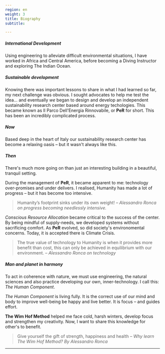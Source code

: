 ```yaml
---
region: en
weight: 3
title: Biography
subtitle: 

---
```


<!--#### Alessandro Ronca's Biography -->

##### International Development

Using engineering to alleviate difficult environmental situations, I have worked in Africa and Central America, before becoming a Diving Instructor and exploring The Indian Ocean.

##### Sustainable development

Knowing there was important lessons to share in what I had learned so far, my next challenge was obvious. I sought advocates to help me test the idea… and eventually _we_ began to design and develop an independent sustainability research center based around energy techologies. This became known as <span lang="it">Il Parco Dell'Energia Rinnovabile, or **PeR** for short. This has been an incredibly complicated process.

##### Now

Based deep in the heart of Italy our sustainability research center has become a relaxing oasis – but it wasn't always like this.

##### Then

There's much more going on than just an interesting building in a beautiful, tranquil setting.

During the management of **PeR**, it became apparent to me: technology over-promises and under delivers. I realised, Humanity has made a lot of progress – but it has become too intensive.

> Humanity’s footprint sinks under its own weight! <cite>– Alessandro Ronca on progress becoming needlessly intensive.</cite>

_Conscious Resource Allocation_ became critical to the success of the center. By being mindful of supply-needs, we developed systems without sacrificing comfort. As **PeR** evolved, so did society's environomental concerns. Today, it is accepted there is Climate Crisis.

> The true value of technology to Humanity is when it provides more benefit than cost, this can only be achieved in equilibrium with our environment. <cite>– Alessandro Ronca on technology</cite>

##### Man and planet in harmony

To act in coherence with nature, we must use engineering, the natural sciences and also practice developing our own, inner-technology. I call this: _The Human Component_.

_The Human Component_ is living fully. It is the correct use of our mind and body to improve well-being be happy and live better. It is focus – and guides effort.

**The Wim Hof Method** helped me face cold, harsh winters, develop focus and strengthen my creativity. Now, I want to share this knowledge for other's to benefit. 

> Give yourself the gift of strength, happiness and health <cite>– Why learn The Wim Hof Method? By Alessandro Ronca</cite>

* * *
